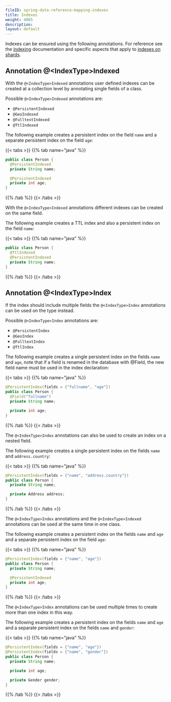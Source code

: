```yaml
---
fileID: spring-data-reference-mapping-indexes
title: Indexes
weight: 4065
description: 
layout: default
---
```

Indexes can be ensured using the following annotations. For reference see the
[indexing](../../../../indexing/) documentation
and specific aspects that apply to
[indexes on shards](../../../../architecture/architecture-deployment-modes-cluster-sharding#indexes-on-shards).

## Annotation @\<IndexType\>Indexed

With the `@<IndexType>Indexed` annotations user defined indexes can be created at a collection level by annotating single fields of a class.

Possible `@<IndexType>Indexed` annotations are:

- `@PersistentIndexed`
- `@GeoIndexed`
- `@FulltextIndexed`
- `@TtlIndexed`

The following example creates a persistent index on the field `name` and a separate persistent index on the field `age`:

{{< tabs >}}
{{% tab name="java" %}}
```java
public class Person {
  @PersistentIndexed
  private String name;

  @PersistentIndexed
  private int age;
}
```
{{% /tab %}}
{{< /tabs >}}

With the `@<IndexType>Indexed` annotations different indexes can be created on the same field.

The following example creates a TTL index and also a persistent index on the field `name`:

{{< tabs >}}
{{% tab name="java" %}}
```java
public class Person {
  @TtlIndexed
  @PersistentIndexed
  private String name;
}
```
{{% /tab %}}
{{< /tabs >}}

## Annotation @\<IndexType\>Index

If the index should include multiple fields the `@<IndexType>Index` annotations can be used on the type instead.

Possible `@<IndexType>Index` annotations are:

- `@PersistentIndex`
- `@GeoIndex`
- `@FulltextIndex`
- `@TtlIndex`

The following example creates a single persistent index on the fields `name` and `age`, note that if a field is renamed in the database with @Field, the new field name must be used in the index declaration:

{{< tabs >}}
{{% tab name="java" %}}
```java
@PersistentIndex(fields = {"fullname", "age"})
public class Person {
  @Field("fullname")
  private String name;

  private int age;
}
```
{{% /tab %}}
{{< /tabs >}}

The `@<IndexType>Index` annotations can also be used to create an index on a nested field.

The following example creates a single persistent index on the fields `name` and `address.country`:

{{< tabs >}}
{{% tab name="java" %}}
```java
@PersistentIndex(fields = {"name", "address.country"})
public class Person {
  private String name;

  private Address address;
}
```
{{% /tab %}}
{{< /tabs >}}

The `@<IndexType>Index` annotations and the `@<IndexType>Indexed` annotations can be used at the same time in one class.

The following example creates a persistent index on the fields `name` and `age` and a separate persistent index on the field `age`:

{{< tabs >}}
{{% tab name="java" %}}
```java
@PersistentIndex(fields = {"name", "age"})
public class Person {
  private String name;

  @PersistentIndexed
  private int age;
}
```
{{% /tab %}}
{{< /tabs >}}

The `@<IndexType>Index` annotations can be used multiple times to create more than one index in this way.

The following example creates a persistent index on the fields `name` and `age` and a separate persistent index on the fields `name` and `gender`:

{{< tabs >}}
{{% tab name="java" %}}
```java
@PersistentIndex(fields = {"name", "age"})
@PersistentIndex(fields = {"name", "gender"})
public class Person {
  private String name;

  private int age;

  private Gender gender;
}
```
{{% /tab %}}
{{< /tabs >}}
